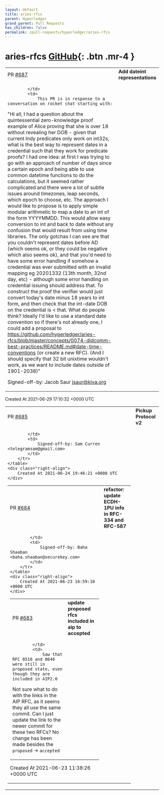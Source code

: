 ```yaml
---
layout: default
title: aries-rfcs
parent: Hyperledger
grand_parent: Pull Requests
has_children: false
permalink: /pull-requests/hyperledger/aries-rfcs
---
```


# aries-rfcs <span class="fs-3 right-align">[GitHub](https://github.com/hyperledger/aries-rfcs){: .btn .mr-4 }</span>


<div>
    <table>
        <tr>
            <td>
                PR <a href="https://github.com/hyperledger/aries-rfcs/pull/687" class=".btn">#687</a>
            </td>
            <td>
                <b>
                    Add dateint representations
                </b>
            </td>
        </tr>
        <tr>
            <td>
                
            </td>
            <td>
                This PR is in response to a conversation on rocket chat starting with:
"Hi all, I had a question about the quintessential zero-knowledge proof example of Alice proving that she is over 18 without revealing her DOB - given that current Indy predicates only work on int32s, what is the best way to represent dates in a credential such that they work for predicate proofs?
I had one idea: at first I was trying to go with an approach of number of days since a certain epoch and being able to use common datetime functions to do the calculations, but it seemed rather complicated and there were a lot of subtle issues around timezones, leap seconds, which epoch to choose, etc. The approach I would like to propose is to apply simple modular arithmetic to map a date to an int of the form YYYYMMDD. This would allow easy conversion to int and back to date without any confusion that would result from using time libraries. The only gotchas I can see are that you couldn't represent dates before AD (which seems ok, or they could be negative which also seems ok), and that you'd need to have some error handling if somehow a credential was ever submitted with an invalid mapping eg 20201332 (13th month, 32nd day, etc) - although some error handling on credential issuing should address that. To construct the proof the verifier would just convert today's date minus 18 years to int form, and then check that the int-date DOB on the credential is < that.
What do people think? Ideally I'd like to use a standard date convention so if there's not already one, I could add a proposal to https://github.com/hyperledger/aries-rfcs/blob/master/concepts/0074-didcomm-best-practices/README.md#date-time-conventions (or create a new RFC).
(And I should specify that 32 bit unixtime wouldn't work, as we want to include dates outside of 1901-2038)"

Signed-off-by: Jacob Saur <jsaur@kiva.org>
            </td>
        </tr>
    </table>
    <div class="right-align">
        Created At 2021-06-29 17:10:32 +0000 UTC
    </div>
</div>

<div>
    <table>
        <tr>
            <td>
                PR <a href="https://github.com/hyperledger/aries-rfcs/pull/685" class=".btn">#685</a>
            </td>
            <td>
                <b>
                    Pickup Protocol v2
                </b>
            </td>
        </tr>
        <tr>
            <td>
                
            </td>
            <td>
                Signed-off-by: Sam Curren <telegramsam@gmail.com>
            </td>
        </tr>
    </table>
    <div class="right-align">
        Created At 2021-06-24 19:46:21 +0000 UTC
    </div>
</div>

<div>
    <table>
        <tr>
            <td>
                PR <a href="https://github.com/hyperledger/aries-rfcs/pull/684" class=".btn">#684</a>
            </td>
            <td>
                <b>
                    refactor: update ECDH-1PU info in RFC-334 and RFC-587
                </b>
            </td>
        </tr>
        <tr>
            <td>
                
            </td>
            <td>
                Signed-off-by: Baha Shaaban <baha.shaaban@securekey.com>
            </td>
        </tr>
    </table>
    <div class="right-align">
        Created At 2021-06-23 16:59:10 +0000 UTC
    </div>
</div>

<div>
    <table>
        <tr>
            <td>
                PR <a href="https://github.com/hyperledger/aries-rfcs/pull/683" class=".btn">#683</a>
            </td>
            <td>
                <b>
                    update proposed rfcs included in aip to accepted
                </b>
            </td>
        </tr>
        <tr>
            <td>
                
            </td>
            <td>
                Saw that RFC 0510 and 0646 were still in proposed state, even though they are included in AIP2.0

Not sure what to do with the links in the AIP RFC, as it seems they all use the same commit. Can I just update the link to the newer commit for these two RFCs? No change has been made besides the `proposed` -> `accepted`
            </td>
        </tr>
    </table>
    <div class="right-align">
        Created At 2021-06-23 11:38:26 +0000 UTC
    </div>
</div>

